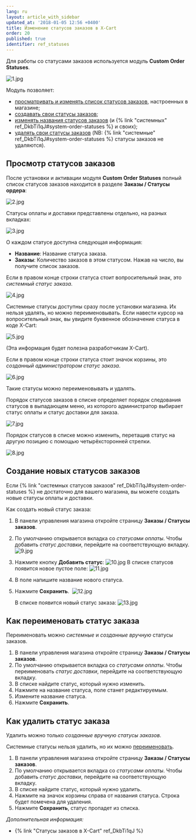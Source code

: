 ```yaml
---
lang: ru
layout: article_with_sidebar
updated_at: '2018-01-05 12:56 +0400'
title: Изменение статусов заказов в X-Cart
order: 20
published: true
identifier: ref_statuses
---
```

Для работы со статусами заказов используется модуль **Custom Order Statuses**.

![1.jpg]({{site.baseurl}}/attachments/ref_statuses/1.jpg)

Модуль позволяет:

*   [просматривать и изменять список статусов заказов](#viewing-order-statuses), настроенных в магазине;
*   [создавать свои статусы заказов](#adding-custom-order-statuses);
*   [изменять названия статусов заказов](#renaming-order-statuses) (и {% link "системных" ref_DkbTi1qJ#system-order-statuses %} и своих);
*   [удалять свои статусы заказов](#deleting-order-statuses) (NB: {% link "системные" ref_DkbTi1qJ#system-order-statuses %} статусы заказов не удаляются). 

## Просмотр статусов заказов

После установки и активации модуля **Custom Order Statuses** полный список статусов заказов находится в разделе **Заказы / Статусы ордера**:

![2.jpg]({{site.baseurl}}/attachments/ref_statuses/2.jpg)

Статусы оплаты и доставки представлены отдельно, на разных вкладках:

![3.jpg]({{site.baseurl}}/attachments/ref_statuses/3.jpg)

О каждом статусе доступна следующая информация:

*   **Название**: Название статуса заказа.
*   **Заказы**: Количество заказов в этом статусом. Нажав на число, вы получите список заказов.

Если в правом конце строки статуса стоит вопросительный знак, это _системный статус заказа_.

![4.jpg]({{site.baseurl}}/attachments/ref_statuses/4.jpg)

Системные статусы доступны сразу  после установки магазина. Их нельзя удалять, но можно переименовывать. Если навести курсор на вопросительный знак, вы увидите буквенное обозначение статуса в коде X-Cart:

![5.jpg]({{site.baseurl}}/attachments/ref_statuses/5.jpg)

(Эта информация будет полезна разработчикам X-Cart).

Если в правом конце строки статуса стоит значок корзины, это _созданный администратором статус заказа_.

![6.jpg]({{site.baseurl}}/attachments/ref_statuses/6.jpg)

Такие статусы можно переименовывать и удалять.

Порядок статусов заказов в списке определяет порядок следования статусов в выпадающем меню, из которого администратор выбирает статус оплаты и статус доставки для заказа.

![7.jpg]({{site.baseurl}}/attachments/ref_statuses/7.jpg)

Порядок статусов в списке можно изменить, перетащив статус на другую позицию с помощью четырёхсторонней стрелки.

![8.jpg]({{site.baseurl}}/attachments/ref_statuses/8.jpg)

## Создание новых статусов заказов

Если {% link "системных статусов заказов" ref_DkbTi1qJ#system-order-statuses %} не достаточно для вашего магазина, вы можете создать новые статусы оплаты и доставки. 

Как создать новый статус заказа:

1.  В панели управления магазина откройте страницу **Заказы / Статусы заказов**. 
2.  По умолчанию открывается вкладка со _статусами оплаты_. Чтобы добавить _статус доставки_, перейдите на соответствующую вкладку. 
    ![9.jpg]({{site.baseurl}}/attachments/ref_statuses/9.jpg)
3.  Нажмите кнопку **Добавить статус**:
    ![10.jpg]({{site.baseurl}}/attachments/ref_statuses/10.jpg)
    В списке статусов появится новое пустое поле:
    ![11.jpg]({{site.baseurl}}/attachments/ref_statuses/11.jpg)

4.  В поле напишите название нового статуса.

5.  Нажмите **Сохранить**. 
    ![12.jpg]({{site.baseurl}}/attachments/ref_statuses/12.jpg)

    В списке появится новый статус заказа:
    ![13.jpg]({{site.baseurl}}/attachments/ref_statuses/13.jpg)


## Как переименовать статус заказа

Переименовать можно _системные_ и _созданные вручную_ статусы заказов.

1.  В панели управления магазина откройте страницу **Заказы / Статусы заказов**. 
2.  По умолчанию открывается вкладка со _статусами оплаты_. Чтобы переименовать _статус доставки_, перейдите на соответствующую вкладку. 
3.  В списке найдите статус, который нужно изменить. 
4.  Нажмите на название статуса, поле станет редактируемым.
5.  Измените название статуса.
6.  Нажмите **Сохранить**.
    
## Как удалить статус заказа

Удалить можно только _созданные вручную статусы заказов_. 

Системные статусы нельзя удалить, но их можно [переименовать](#renaming-order-statuses).

1.  В панели управления магазина откройте страницу **Заказы / Статусы заказов**. 
2.  По умолчанию открывается вкладка со _статусами оплаты_. Чтобы добавить _статус доставки_, перейдите на соответствующую вкладку.  
3.  В списке найдите статус, который нужно удалить.
4.  Нажмите на значок корзины справа от названия статуса. Строка будет помечена для удаления.
5.  Нажмите **Сохранить**, статус пропадет из списка.

_Дополнительная информация:_

*   {% link "Статусы заказов в X-Cart" ref_DkbTi1qJ %}
